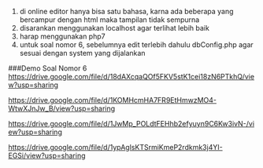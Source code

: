 1. di online editor hanya bisa satu bahasa, karna ada beberapa yang bercampur dengan html maka tampilan tidak sempurna
2. disarankan menggunakan localhost agar terlihat lebih baik
3. harap menggunakan php7
4. untuk soal nomor 6, sebelumnya edit terlebih dahulu dbConfig.php agar sesuai dengan system yang dijalankan


###Demo Soal Nomor 6
https://drive.google.com/file/d/18dAXcqaQOf5FKV5stK1cei18zN6PTkhQ/view?usp=sharing

https://drive.google.com/file/d/1KOMHcmHA7FR9EtHmwzMO4-WtwXJnJw_B/view?usp=sharing

https://drive.google.com/file/d/1JwMp_POLdtFEHhb2efyuyn9C6Kw3ivN-/view?usp=sharing

https://drive.google.com/file/d/1ypAglsKTSrmiKmeP2rdkmk3j4YI-EGSi/view?usp=sharing